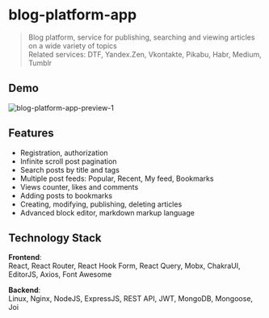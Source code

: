 # blog-platform-app

> Blog platform, service for publishing, searching and viewing articles on a wide variety of topics  
> Related services: DTF, Yandex.Zen, Vkontakte, Pikabu, Habr, Medium, Tumblr

## Demo
<!-- [TODO] Vercel, Netlify, Heroku -->
![blog-platform-app-preview-1](https://github.com/ngrink/blog-platform-app/assets/47951318/f8a767d2-f2e4-4ba4-b719-cce83e1c8c2b)

## Features
- Registration, authorization
- Infinite scroll post pagination
- Search posts by title and tags
- Multiple post feeds: Popular, Recent, My feed, Bookmarks
- Views counter, likes and comments
- Adding posts to bookmarks
- Creating, modifying, publishing, deleting articles
- Advanced block editor, markdown markup language

<!-- 
- [TODO] Для ленты популярное указание диапазона времени
- [TODO] Добавление и изменение тегов у поста (с подсказками)
- [TODO] Добавление превью и изображений к посту
- [TODO] Страницы авторов со списком публикаций и информацией о нем
- [TODO] Счетчик подписок и возможность подписаться 
- [TODO] Настройки профиля пользователя 
- [TODO] Переключение темы: светлая, темная
-->

## Technology Stack
**Frontend**:  
React, React Router, React Hook Form, React Query, Mobx, ChakraUI, EditorJS, Axios, Font Awesome

**Backend**:  
Linux, Nginx, NodeJS, ExpressJS, REST API, JWT, MongoDB, Mongoose, Joi

<!-- ## Architecture -->

<!-- ## Installation -->
